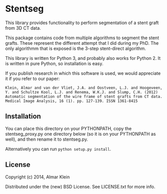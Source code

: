 # Stentseg

This library provides functionality to perform segmentation of a stent
graft from 3D CT data.

This package contains code from multiple algorithms to segment the
stent grafts. These represent the different attempt that I did
during my PhD. The only algorithmm that is exposed is the 3-step
stent-direct algorithm.

This library is written for Python 3, and probably also works for Python 2.
It is written in pure Python, so installation is easy.

If you publish research in which this software is used, we would 
appreciate it if you refer to our paper:
    
    Klein, Almar and van der Vliet, J.A. and Oostveen, L.J. and Hoogeveen, 
    Y. and Schultze Kool, L.J. and Renema, W.K.J. and Slump, C.H. (2012) 
    Automatic segmentation of the wire frame of stent grafts from CT data. 
    Medical Image Analysis, 16 (1). pp. 127-139. ISSN 1361-8415


## Installation

You can place this directory on your PYTHONPATH, copy the stentseg_proxy.py
one directory below (so it is on your PYTHONPATH as well), and then 
rename it to stentseg.py.

Alternatively you can run ``python setup.py install``.


## License

Copyright (c) 2014, Almar Klein

Distributed under the (new) BSD License. See LICENSE.txt for more info.

